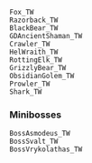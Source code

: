     Fox_TW
    Razorback_TW
    BlackBear_TW
    GDAncientShaman_TW
    Crawler_TW
    HelWraith_TW
    RottingElk_TW
    GrizzlyBear_TW
    ObsidianGolem_TW
    Prowler_TW
    Shark_TW

### Minibosses
    BossAsmodeus_TW
    BossSvalt_TW
    BossVrykolathas_TW

